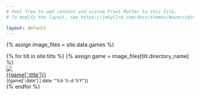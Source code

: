 ```yaml
---
# Feel free to add content and custom Front Matter to this file.
# To modify the layout, see https://jekyllrb.com/docs/themes/#overriding-theme-defaults

layout: default
---
```

{% 
  assign image_files = site.data.games 
%}
<link rel="stylesheet" href="https://unpkg.com/purecss@2.0.6/build/pure-min.css" integrity="sha384-Uu6IeWbM+gzNVXJcM9XV3SohHtmWE+3VGi496jvgX1jyvDTXfdK+rfZc8C1Aehk5" crossorigin="anonymous">

<div class='pure-g'>
  {% for tilt in site.tilts %}
  {% assign game = image_files[tilt.directory_name] %}
      <div class='pure-u-1-4'> 
        <a href="{{ site.baseurl }}/{{ game[':directory_name'] }}/">
          <img class="pure-img" src="{{site.s3_base_url}}{{game[':directory_name']}}/thumbs/{{game[':thumbnail_photo'] }}">  
          <div>{{game[':title']}}</div>
        </a>
        <div style="font-size: 12px">{{game[':date'] | date: "%b %-d %Y"}}</div>
      </div>
  {% endfor %}
</div>